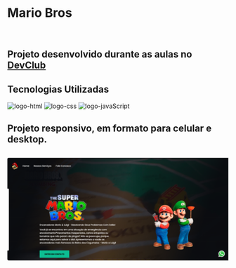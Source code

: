 <h1> Mario Bros</h1>
<br>
<h2>Projeto desenvolvido durante as aulas no <a href="https://rodolfomori.com.br/devclub">DevClub</a></h2>

<h2>Tecnologias Utilizadas</h2>

<img src="https://img.shields.io/badge/HTML5-E34F26?style=for-the-badge&logo=html5&logoColor=white" alt="logo-html" />

<img src="https://img.shields.io/badge/CSS3-1572B6?style=for-the-badge&logo=css3&logoColor=white" alt="logo-css"/>

<img src="https://img.shields.io/badge/JavaScript-F7DF1E?style=for-the-badge&logo=javascript&logoColor=black" alt="logo-javaScript"/>

<h2>Projeto responsivo, em formato para celular e desktop.<h2/>


<img src="https://github.com/Gleicekeli12/mario/blob/master/img/capa-pc.PNG?raw=true" alt="pc"/>
